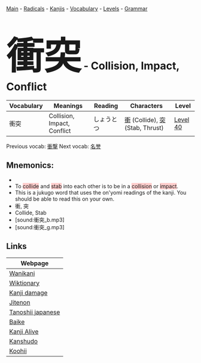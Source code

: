 <style> bigfont {font-size: 100px}</style>
[Main](../README.md) -
[Radicals](../radicals.md) -
[Kanjis](../kanjis.md) -
[Vocabulary](../vocabulary.md) -
[Levels](../levels.md) -
[Grammar](../grammar.md)
# <bigfont> 衝突</bigfont> - Collision, Impact, Conflict 

| Vocabulary | Meanings | Reading | Characters | Level |
| --- | --- | --- | --- | --- |
| 衝突 | Collision, Impact, Conflict | しょうとつ |  [衝](../kanjis/衝.md) (Collide), [突](../kanjis/突.md) (Stab, Thrust) | [Level 40](../levels/wk_level40.md) |

Previous vocab: [衝撃](衝撃.md) Next vocab: [名誉](名誉.md) 

## Mnemonics:

* 
* To <span style="background-color:#ffcccb"> collide</span> and <span style="background-color:#ffcccb"> stab</span> into each other is to be in a <span style="background-color:#ffcccb"> collision</span> or <span style="background-color:#ffcccb"> impact</span>.
* This is a jukugo word that uses the on'yomi readings of the kanji. You should be able to read this on your own.
* 衝, 突
* Collide, Stab
* [sound:衝突_b.mp3]
* [sound:衝突_g.mp3]


## Links 

| Webpage |
| --- |
| [Wanikani          ](https://www.wanikani.com/kanji/衝突) |
| [Wiktionary        ](https://en.wiktionary.org/wiki/衝突) |
| [Kanji damage      ](http://www.kanjidamage.com/kanji/search?utf8=✓&q=衝突) |
| [Jitenon           ](https://jitenon.com/kanji/衝突) |
| [Tanoshii japanese ](https://www.tanoshiijapanese.com/dictionary/kanji.cfm?k=衝突) |
| [Baike             ](https://baike.baidu.com/item/衝突) |
| [Kanji Alive       ](https://app.kanjialive.com/衝突) |
| [Kanshudo          ](https://www.kanshudo.com/searchmn?q=衝突) |
| [Koohii            ](https://kanji.koohii.com/study/kanji/衝突) |
